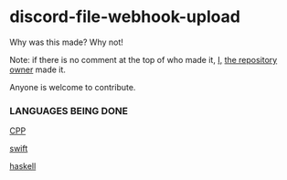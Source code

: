 # discord-file-webhook-upload

Why was this made? Why not!

Note: if there is no comment at the top of who made it, [I,](https://github.com/Not-Cyrus) [the repository owner](https://github.com/Not-Cyrus/discord-file-webhook-upload) made it. 

Anyone is welcome to contribute.


### LANGUAGES BEING DONE

[CPP](https://github.com/tornadus)

[swift](https://github.com/tornadus)

[haskell](https://github.com/tornadus)
